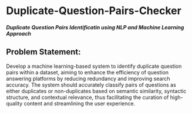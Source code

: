 # Duplicate-Question-Pairs-Checker
##### Duplicate Question Pairs Identificatin using NLP and Machine Learning Approach

## Problem Statement:

Develop a machine learning-based system to identify duplicate question pairs within a dataset, aiming to enhance the efficiency of question answering platforms by reducing redundancy and improving search accuracy. The system should accurately classify pairs of questions as either duplicates or non-duplicates based on semantic similarity, syntactic structure, and contextual relevance, thus facilitating the curation of high-quality content and streamlining the user experience.


